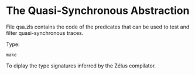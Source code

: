 # The Quasi-Synchronous Abstraction

File qsa.zls contains the code of the predicates that can be used to
test and filter quasi-synchronous traces.

Type:

```
make
```

To diplay the type signatures inferred by the Zélus compilator.